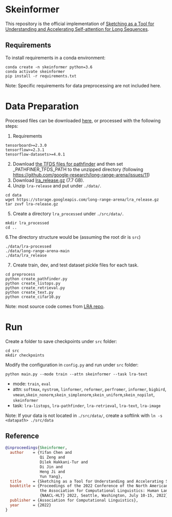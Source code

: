 # Skeinformer

This repository is the official implementation of [Sketching as a Tool for Understanding and Accelerating Self-attention for Long Sequences](https://arxiv.org/abs/2112.05359).


## Requirements

To install requirements in a conda environment:
```
conda create -n skeinformer python=3.6
conda activate skeinformer
pip install -r requirements.txt
```

Note: Specific requirements for data preprocessing are not included here.


# Data Preparation

Processed files can be downloaded [here](https://drive.google.com/drive/folders/1rE0SjpeFKPFtgmWWjYCoIMz91UozHWWC?usp=sharing), or processed with the following steps:

1. Requirements
```
tensorboard>=2.3.0
tensorflow>=2.3.1
tensorflow-datasets>=4.0.1
```
2. Download [the TFDS files for pathfinder](https://storage.cloud.google.com/long-range-arena/pathfinder_tfds.gz) and then set _PATHFINER_TFDS_PATH to the unzipped directory (following https://github.com/google-research/long-range-arena/issues/11)
3. Download [lra_release.gz](https://storage.googleapis.com/long-range-arena/lra_release.gz) (7.7 GB).
4. Unzip `lra-release` and put under `./data/`.
```
cd data
wget https://storage.googleapis.com/long-range-arena/lra_release.gz
tar zxvf lra-release.gz 
```
5. Create a directory `lra_processed` under `./src/data/`.
```
mkdir lra_processed
cd ..
```
6.The directory structure would be (assuming the root dir is `src`)
```
./data/lra-processed
./data/long-range-arena-main
./data/lra_release
```
7. Create train, dev, and test dataset pickle files for each task.
```
cd preprocess
python create_pathfinder.py
python create_listops.py
python create_retrieval.py
python create_text.py
python create_cifar10.py
```

Note: most source code comes from [LRA repo](https://github.com/google-research/long-range-arena).



# Run 

Create a folder to save checkpoints under `src` folder: 

```
cd src
mkdir checkpoints
```

Modify the configuration in `config.py` and run under `src` folder:
```
python main.py --mode train --attn skeinformer --task lra-text
```
- mode: `train`, `eval`
- attn: `softmax`, `nystrom`, `linformer`, `reformer`, `perfromer`, `informer`, `bigbird`, `vmean`,`skein_nonorm`,`skein_simplenorm`,`skein_uniform`,`skein_nopilot`,  `skeinformer`
- task: `lra-listops`, `lra-pathfinder`, `lra-retrieval`, `lra-text`, `lra-image`


Note: If your data is not located in `./src/data/`, create a softlink with `ln -s <datapath> ./src/data`

## Reference

```bibtex
@inproceedings{Skeinformer,
  author    = {Yifan Chen and
               Qi Zeng and
               Dilek Hakkani-Tur and
               Di Jin and
               Heng Ji and
               Yun Yang},
  title     = {Sketching as a Tool for Understanding and Accelerating Self-attention for Long Sequences},
  booktitle = {Proceedings of the 2022 Conference of the North American Chapter of
               the Association for Computational Linguistics: Human Language Technologies,
               {NAACL-HLT} 2022, Seattle, Washington, July 10-15, 2022},
  publisher = {Association for Computational Linguistics},
  year      = {2022}
}

```
